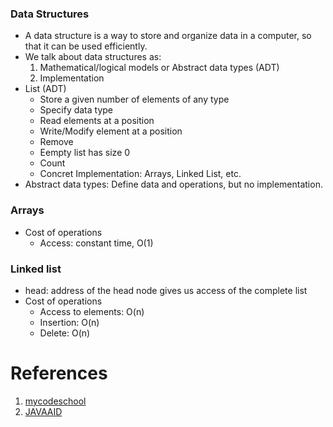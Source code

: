 ### Data Structures
- A data structure is a way to store and organize data in a computer, so that it can be used efficiently.
- We talk about data structures as:
	1. Mathematical/logical models or Abstract data types (ADT)
	1. Implementation
- List (ADT)
	- Store a given number of elements of any type
 	- Specify data type
  	- Read elements at a position
  	- Write/Modify element at a position
	- Remove
	- Eempty list has size 0
	- Count
  	- Concret Implementation: Arrays, Linked List, etc.
- Abstract data types: Define data and operations, but no implementation.

### Arrays
- Cost of operations
	- Access: constant time, O(1)

### Linked list
- head: address of the head node gives us access of the complete list
- Cost of operations
	- Access to elements: O(n)
	- Insertion: O(n)
	- Delete: O(n)

# References
1. [mycodeschool](https://www.youtube.com/user/mycodeschool/playlists "mycodeschool")
1. [JAVAAID](https://www.youtube.com/channel/UCx1hbK753l3WhwXP5r93eYA/playlists "JAVAAID")

